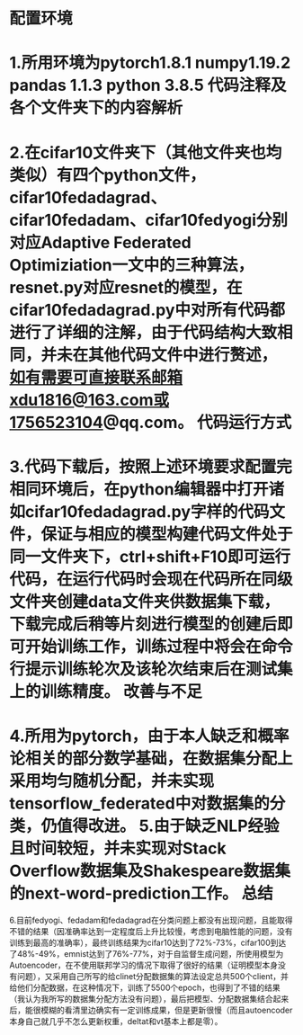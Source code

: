 配置环境
====================================
1.所用环境为pytorch1.8.1 numpy1.19.2 pandas 1.1.3 python 3.8.5
代码注释及各个文件夹下的内容解析
=========
2.在cifar10文件夹下（其他文件夹也均类似）有四个python文件，cifar10fedadagrad、cifar10fedadam、cifar10fedyogi分别对应Adaptive Federated Optimiziation一文中的三种算法，resnet.py对应resnet的模型，在cifar10fedadagrad.py中对所有代码都进行了详细的注解，由于代码结构大致相同，并未在其他代码文件中进行赘述，如有需要可直接联系邮箱xdu1816@163.com或1756523104@qq.com。
代码运行方式
===========
3.代码下载后，按照上述环境要求配置完相同环境后，在python编辑器中打开诸如cifar10fedadagrad.py字样的代码文件，保证与相应的模型构建代码文件处于同一文件夹下，ctrl+shift+F10即可运行代码，在运行代码时会现在代码所在同级文件夹创建data文件夹供数据集下载，下载完成后稍等片刻进行模型的创建后即可开始训练工作，训练过程中将会在命令行提示训练轮次及该轮次结束后在测试集上的训练精度。
改善与不足
================
4.所用为pytorch，由于本人缺乏和概率论相关的部分数学基础，在数据集分配上采用均匀随机分配，并未实现tensorflow_federated中对数据集的分类，仍值得改进。
5.由于缺乏NLP经验且时间较短，并未实现对Stack Overflow数据集及Shakespeare数据集的next-word-prediction工作。
总结
===================
6.目前fedyogi、fedadam和fedadagrad在分类问题上都没有出现问题，且能取得不错的结果（因准确率达到一定程度后上升比较慢，考虑到电脑性能的问题，没有训练到最高的准确率），最终训练结果为cifar10达到了72%-73%，cifar100到达了48%-49%，emnist达到了76%-77%，对于自监督生成问题，所使用模型为Autoencoder，在不使用联邦学习的情况下取得了很好的结果（证明模型本身没有问题），又采用自己所写的给clinet分配数据集的算法设定总共500个client，并给他们分配数据，在这种情况下，训练了5500个epoch，也得到了不错的结果（我认为我所写的数据集分配方法没有问题），最后把模型、分配数据集结合起来后，能很模糊的看清里边确实有一定训练成果，但是更新很慢（而且autoencoder本身自己就几乎不怎么更新权重，deltat和vt基本上都是零）。
